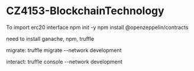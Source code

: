 # CZ4153-BlockchainTechnology

To import erc20 interface
npm init -y
npm install @openzeppelin/contracts

need to install ganache, npm, truffle

migrate:
truffle migrate --network development

interact:
truffle console --network development
